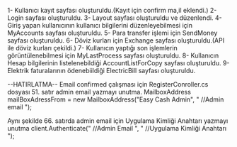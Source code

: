 1- Kullanıcı kayıt sayfası oluşturuldu.(Kayıt için confirm ma,il eklendi.)
2- Login sayfası oluşturuldu.
3- Layout sayfası oluşturuldu ve düzenlendi.
4- Giriş yapan kullanıcının kullanıcı bilgilerini düzenleyebilmesi için MyAccounts sayfası oluşturuldu.
5- Para transfer işlemi için SendMoney sayfası oluşturuldu.
6- Döviz kurları için Exchange sayfası oluşturuldu.(API ile döviz kurları çekildi.)
7- Kullanıcın yaptığı son işlemlerin görüntülenebilmesi için MyLastProcess sayfası oluşturuldu.
8- Kullanıcın Hesap bilgilerinin listelenebildiği AccountListForCopy sayfası oluşturuldu.
9- Elektrik faturalarının ödenebiildiği ElectricBill sayfası oluşturuldu.


--HATIRLATMA--
Email confirmed çalışması için RegisterConroller.cs dosyası 51. satır admin email yazmayı unutma.
                    MailboxAddress mailBoxAdressFrom = new MailboxAddress("Easy Cash Admin", " //Admin email ");

Aynı şekilde 66. satırda admin email için Uygulama Kimliği Anahtarı yazmayı unutma
                    client.Authenticate(" //Admin Email ", " //Uygulama Kimliği Anahtarı ");
